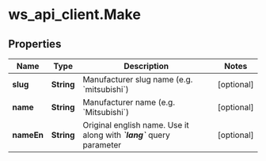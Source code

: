 # ws_api_client.Make

## Properties
Name | Type | Description | Notes
------------ | ------------- | ------------- | -------------
**slug** | **String** | Manufacturer slug name (e.g. &#x60;mitsubishi&#x60;) | [optional] 
**name** | **String** | Manufacturer name (e.g. &#x60;Mitsubishi&#x60;) | [optional] 
**nameEn** | **String** |  Original english name. Use it along with _**&#x60;lang&#x60;**_ query parameter   | [optional] 


